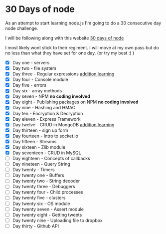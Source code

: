 # 30 Days of node

As an attempt to start learning node.js I'm going to do a 30 consecutive day node challenge.

I will be following along with this website [30 days of node](http://https://www.nodejsera.com/30-days-of-node.html)

I most likely wont stick to their regiment. I will move at my own pass but do no less than what they have set for one day. (or try my best :) )


- [x] Day one - servers
- [x] Day two - file system
- [x] Day three - Regular expressions
[addition learning](https://regexone.com/)
- [x] Day four - Console module
- [x] Day five - errors
- [x] Day six - array methods
- [x] Day seven - NPM **no coding involved**
- [x] Day eight - Publishing packages on NPM **no coding involved**
- [x] Day nine - Hashing and HMAC
- [x] Day ten - Encryption & Decryption
- [x] Day eleven - Express Framework
- [x] Day twelve - CRUD in MongoDB
[addition learning](https://www.nodejsera.com/library/nodejs-mongodb/create-database-in-mongodb-using-nodejs.html)
- [x] Day thirteen - sign up form
- [x] Day fourteen - Intro to socket.io
- [x] Day fifteen - Streams
- [x] Day sixteen - Zlib module
- [x] Day seventeen - CRUD in MySQL
- [ ] Day eighteen - Concepts of callbacks
- [ ] Day nineteen - Query String
- [ ] Day twenty - Timers
- [ ] Day twenty one - Buffers
- [ ] Day twenty two - String decoder
- [ ] Day twenty three - Debuggers
- [ ] Day twenty four - Child processes
- [ ] Day twenty five - clusters
- [ ] Day twenty six - OS module
- [ ] Day twenty seven - Assert module
- [ ] Day twenty eight - Getting tweets
- [ ] Day twenty nine - Uploading file to dropbox
- [ ] Day thirty - Github API
